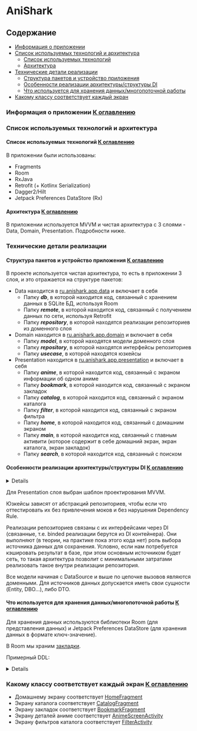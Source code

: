 # AniShark

<a name="heading"></a>
## Содержание

- [Информация о приложении](#first)
- [Список используемых технологий и архитектура](#second)
  - [Список используемых технологий](#second-a)
  - [Архитектура](#second-b)
- [Технические детали реализации](#third)
  - [Структура пакетов и устройство приложения](#third-a)
  - [Особенности реализации архитектуры/структуры DI](#third-b)
  - [Что используется для хранения данных/многопоточной работы](#third-c)
- [Какому классу соответствует каждый экран](#fourth)

<a name="first"></a>
### Информация о приложении [К оглавлению](#heading)

<a name="second"></a>
### Список используемых технологий и архитектура

<a name="second-a"></a>
#### Список используемых технологий [К оглавлению](#heading)

В приложении были использованы:

- Fragments
- Room
- RxJava
- Retrofit (+ Kotlinx Serialization)
- Dagger2/Hilt
- Jetpack Preferences DataStore (Rx)

<a name="second-b"></a>
#### Архитектура [К оглавлению](#heading)

В приложении используется MVVM и чистая архитектура с 3 слоями - Data, Domain, Presentation. Подробности ниже.

<a name="third"></a>
### Технические детали реализации

<a name="third-a"></a>
#### Структура пакетов и устройство приложения [К оглавлению](#heading)

В проекте используется чистая архитектура, то есть в приложении 3 слоя, и это отражается на структуре пакетов:

- Data находится в [ru.anishark.app.data](./app/src/main/java/ru/anishark/app/data) и включает в себя
  - Папку ***db***, в которой находится код, связанный с хранением данных в SQLite БД, используя Room
  - Папку ***remote***, в которой находится код, связанный с получением данных по сети, используя Retrofit
  - Папку ***repository***, в которой находятся реализации репозиториев из доменного слоя
- Domain находится в [ru.anishark.app.domain](./app/src/main/java/ru/anishark/app/domain) и включает в себя
  - Папку ***model***, в которой находятся модели доменного слоя
  - Папку ***repository***, в которой находятся интерфейсы репозиториев
  - Папку ***usecase***, в которой находятся юзкейсы
- Presentation находится в [ru.anishark.app.presentation](./app/src/main/java/ru/anishark/app/presentation) и включает в себя
  - Папку ***anime***, в которой находится код, связанный с экраном информации об одном аниме
  - Папку ***bookmark***, в которой находится код, связанный с экраном закладок
  - Папку ***catalog***, в которой находится код, связанный с экраном каталога
  - Папку ***filter***, в которой находится код, связанный с экраном фильтра
  - Папку ***home***, в которой находится код, связанный с домашним экраном
  - Папку ***main***, в которой находится код, связанный с главным активити 
  (которое содержит в себе домашний экран, экран каталога, экран закладок)
  - Папку ***search***, в которой находится код, связанный с поиском

<a name="third-b"></a>
#### Особенности реализации архитектуры/структуры DI [К оглавлению](#heading)

<details>

![Примерная архитектурная схема](./docs/arch.png)

</details>

Для Presentation слоя выбран шаблон проектирования MVVM.

Юзкейсы зависят от абстракций репозиториев, 
чтобы если что оттестировать их без привлечения моков и без нарушения Dependency Rule.

Реализации репозиториев связаны с их интерфейсами через DI 
(связанные, т.е. binded реализации берутся из DI контейнера).
Они выполняют (в теории, на практике пока этого кода нет) роль выбора источника данных для сохранения.
Условно, если нам потребуется кэшировать результат в базе, при этом основным источником будет сеть, 
то такая архитектура позволит с минимальными затратами реализовать такое внутри реализации репозитория.

Все модели начиная с DataSource и выше по цепочке вызовов являются доменными. 
Для источников данных допускается иметь свои сущности (Entity, DBO...), либо DTO.

<a name="third-c"></a>
#### Что используется для хранения данных/многопоточной работы [К оглавлению](#heading)

Для хранения данных используются библиотеки Room (для представления данных) 
и Jetpack Preferences DataStore (для хранения данных в формате ключ-значение).

В Room мы храним [закладки](./app/src/main/java/ru/anishark/app/data/db/items/BookmarkAnimeEntity.kt). 

Примерный DDL:

<details>

```roomsql
CREATE TABLE bookmarks(
    animeId INTEGER NOT NULL PRIMARY KEY,
    image TEXT,
    title TEXT
);
```

В датасторе мы храним текущую тему приложения.

RxJava используется во всех трёх слоях приложения - для работы Room и Retrofit с Observable были добавлены
зависимости на соответствующие адаптеры вызовов.

</details>

<a name="fourth"></a>
### Какому классу соответствует каждый экран [К оглавлению](#heading)

- Домашнему экрану соответствует [HomeFragment](./app/src/main/java/ru/anishark/app/presentation/home/fragment/HomeFragment.kt)
- Экрану каталога соответствует [CatalogFragment](./app/src/main/java/ru/anishark/app/presentation/catalog/fragment/CatalogFragment.kt)
- Экрану закладок соответствует [BookmarkFragment](./app/src/main/java/ru/anishark/app/presentation/bookmark/fragment/BookmarkFragment.kt)
- Экрану деталей аниме соответствует [AnimeScreenActivity](./app/src/main/java/ru/anishark/app/presentation/anime/AnimeScreenActivity.kt)
- Экрану фильтров каталога соответствует [FilterActivity](./app/src/main/java/ru/anishark/app/presentation/filter/activity/FilterActivity.kt)